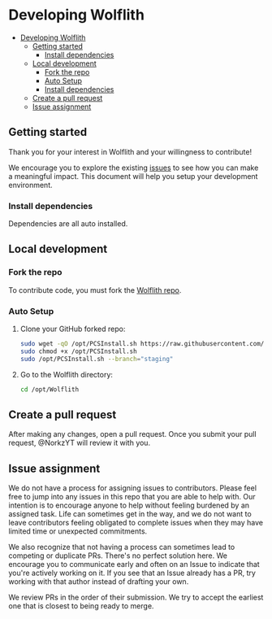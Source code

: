 # Developing Wolflith

- [Developing Wolflith](#developing-Wolflith)
  - [Getting started](#getting-started)
    - [Install dependencies](#install-dependencies)
  - [Local development](#local-development)
    - [Fork the repo](#auto-setup)
    - [Auto Setup](#clone-the-repo)
    - [Install dependencies](#install-dependencies)
  - [Create a pull request](#create-a-pull-request)
  - [Issue assignment](#issue-assignment)

## Getting started

Thank you for your interest in Wolflith and your willingness to contribute!

We encourage you to explore the existing [issues](https://github.com/NorkzYT/Wolflith/issues) to see how you can make a meaningful impact. This document will help you setup your development environment.

### Install dependencies

Dependencies are all auto installed.

## Local development

### Fork the repo

To contribute code, you must fork the [Wolflith repo](https://github.com/NorkzYT/Wolflith).

### Auto Setup

1. Clone your GitHub forked repo:

   ```bash
   sudo wget -qO /opt/PCSInstall.sh https://raw.githubusercontent.com/<github_username>/Wolflith/main/PCSMenu/PCSInstall.sh
   sudo chmod +x /opt/PCSInstall.sh
   sudo /opt/PCSInstall.sh --branch="staging"
   ```

2. Go to the Wolflith directory:
   ```sh
   cd /opt/Wolflith
   ```

## Create a pull request

After making any changes, open a pull request. Once you submit your pull request, @NorkzYT will review it with you.

## Issue assignment

We do not have a process for assigning issues to contributors. Please feel free to jump into any issues in this repo that you are able to help with. Our intention is to encourage anyone to help without feeling burdened by an assigned task. Life can sometimes get in the way, and we do not want to leave contributors feeling obligated to complete issues when they may have limited time or unexpected commitments.

We also recognize that not having a process can sometimes lead to competing or duplicate PRs. There's no perfect solution here. We encourage you to communicate early and often on an Issue to indicate that you're actively working on it. If you see that an Issue already has a PR, try working with that author instead of drafting your own.

We review PRs in the order of their submission. We try to accept the earliest one that is closest to being ready to merge.
